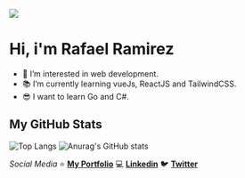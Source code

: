 ![](https://user-images.githubusercontent.com/32855784/115655029-5d905680-a300-11eb-93c6-d942d0a629fa.png)

# Hi, i'm Rafael Ramirez

- 👀 I’m interested in web development.
- 📚 I’m currently learning vueJs, ReactJS and TailwindCSS.
- 😎 I want to learn Go and C#.



## My GitHub Stats

![Top Langs](https://github-readme-stats.vercel.app/api/top-langs/?username=urmatawil&theme=tokyonight)
![Anurag's GitHub stats](https://github-readme-stats.vercel.app/api?username=urmatawil&show_icons=true&theme=tokyonight)





_Social Media_
⭐ **[My Portfolio](https://urmatawil.xyz)**
💻 **[Linkedin](https://www.linkedin.com/in/urmatawil/)**
🐦 **[Twitter](https://twitter.com/Urm_At_Awil)**
